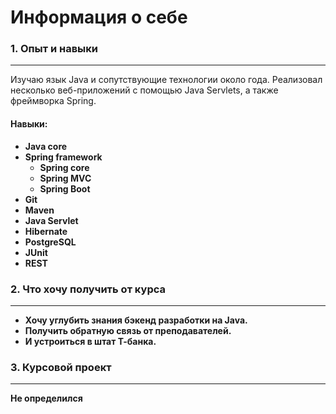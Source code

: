 # Информация о себе

### 1. **Опыт и навыки**
___

Изучаю язык Java и сопутствующие технологии около года.
Реализовал несколько веб-приложений с помощью Java Servlets, а также фреймворка Spring.
#### Навыки:
- **Java core**
- **Spring framework**
    - **Spring core**
    - **Spring MVC**
    - **Spring Boot**
- **Git**
- **Maven**
- **Java Servlet**
- **Hibernate**
- **PostgreSQL**
- **JUnit**
- **REST**

### 2. **Что хочу получить от курса**
___
- **Хочу углубить знания бэкенд разработки на Java.**
- **Получить обратную связь от преподавателей.**
- **И устроиться в штат Т-банка.**

### 3. **Курсовой проект**
___
**Не определился**
